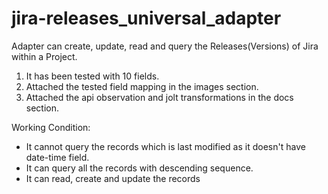 # jira-releases_universal_adapter
 Adapter can create, update, read and query the Releases(Versions) of Jira within a Project.

1) It has been tested with 10 fields.
2) Attached the tested field mapping in the images section.
3) Attached the api observation and jolt transformations in the docs section.

Working Condition:
- It cannot query the records which is last modified as it doesn't have date-time field.
- It can query all the records with descending sequence.
- It can read, create and update the records
